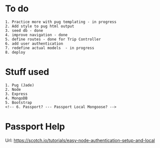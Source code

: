# To do

    1. Practice more with pug templating - in progress
    2. Add style to pug html output
    3. seed db - done
    4. improve navigation - done
    5. define routes - done for Trip Controller
    6. add user authentication
    7. redefine actual models  - in progress
    8. deploy

# Stuff used

    1. Pug (Jade)
    2. Node
    3. Express
    4. MongoDB
    5. Bootstrap
    <!-- 6. Passport? --- Passport Local Mongoose? -->

# Passport Help

Url: https://scotch.io/tutorials/easy-node-authentication-setup-and-local
